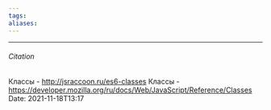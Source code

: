 ```yaml
---
tags: 
aliases: 
---
```




---
###### Citation
Классы - http://jsraccoon.ru/es6-classes
Классы - https://developer.mozilla.org/ru/docs/Web/JavaScript/Reference/Classes
Date: 2021-11-18T13:17
